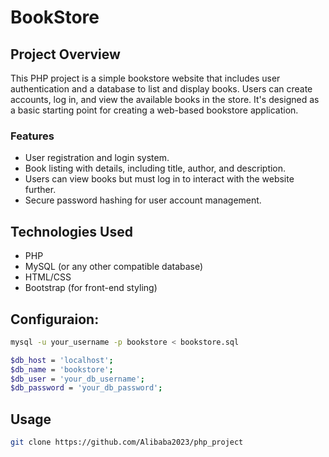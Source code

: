 # BookStore
## Project Overview
This PHP project is a simple bookstore website that includes user authentication and a database to list and display books. Users can create accounts, log in, and view the available books in the store. It's designed as a basic starting point for creating a web-based bookstore application.

### Features
- User registration and login system.
- Book listing with details, including title, author, and description.
- Users can view books but must log in to interact with the website further.
- Secure password hashing for user account management.
## Technologies Used
- PHP
- MySQL (or any other compatible database)
- HTML/CSS
- Bootstrap (for front-end styling)

## Configuraion: 
```sh
mysql -u your_username -p bookstore < bookstore.sql
```

```sh
$db_host = 'localhost';
$db_name = 'bookstore';
$db_user = 'your_db_username';
$db_password = 'your_db_password';
```
## Usage
```sh
git clone https://github.com/Alibaba2023/php_project
```
